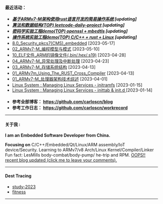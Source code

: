 <!--
**carloscn/carloscn** is a ✨ _special_ ✨ repository because its `README.md` (this file) appears on your GitHub profile.
** img.shields.io

<div id="header" align="center">
  <img src="https://media.giphy.com/media/M9gbBd9nbDrOTu1Mqx/giphy.gif" width="100"/>
</div>

* RISC-V: <a><img height="16" src="https://img.shields.io/static/v1?label=blog&message=RISC-V&color=blue"></a> 
* ARMv8: <a><img height="16" src="https://img.shields.io/static/v1?label=blog&message=ARMv8&color=blue"></a> 
* ARMv7: <a><img height="16" src="https://img.shields.io/static/v1?label=blog&message=ARMv7&color=blue"></a> 
* Linux: <a><img height="16" src="https://img.shields.io/static/v1?label=blog&message=Linux&color=orange"></a>
* ELF: <a><img height="16" src="https://img.shields.io/static/v1?label=blog&message=ELF&color=green"></a>
* Kernel: <a><img height="16" src="https://img.shields.io/static/v1?label=blog&message=Kernel&color=red"></a>
* Compiler: <a><img height="16" src="https://img.shields.io/static/v1?label=blog&message=Compiler&color=lightgrey"></a>
* OPTEE: <a><img height="16" src="https://img.shields.io/static/v1?label=blog&message=OPTEE&color=green"></a>
* Security: <a><img height="16" src="https://img.shields.io/static/v1?label=blog&message=Security&color=DC143C"></a>
* Embedded: <a><img height="16" src="https://img.shields.io/static/v1?label=blog&message=Embedded&color=1dcc66"></a>
* RUST: <a><img height="16" src="https://img.shields.io/static/v1?label=blog&message=RUST&color=green"></a>

https://uutool.cn/color/
---
-->

#### 最近活动：
* ***[基于ARMv7-M架构使用rust语言开发的简易操作系统](https://github.com/carloscn/rbp-os) [updating]*** <a><img height="16" src="https://img.shields.io/static/v1?label=blog&message=ARMv7&color=blue"></a> <a><img height="16" src="https://img.shields.io/static/v1?label=blog&message=ARMv7&color=green"></a>
* ***[算法和数据结构(TOP) leetcode-daily-project](https://github.com/carloscn/structstudy) [updating]*** <img height="16" src="https://img.shields.io/static/v1?label=blog&message=ALGO&color=red"></a> <a><img height="16" src="https://img.shields.io/static/v1?label=blog&message=C Programming&color=FF1493"></a>
* ***[密码学实验工程demo(TOP) openssl + mbedtls](https://github.com/carloscn/cryptography) [updating]*** <a><img height="16" src="https://img.shields.io/static/v1?label=blog&message=Security&color=DC143C"></a> <a><img height="16" src="https://img.shields.io/static/v1?label=blog&message=C Programming&color=FF1493"></a>
* ***[操作系统实验工程demo(TOP) C/C++ + rust + Linux](https://github.com/carloscn/clab) [updating]*** <a><img height="16" src="https://img.shields.io/static/v1?label=blog&message=Linux&color=orange"></a> <a><img height="16" src="https://img.shields.io/static/v1?label=blog&message=C Programming&color=FF1493"></a>
* [8.0_Security_pkcs7(CMS)_embedded](https://github.com/carloscn/blog/issues/186) [2023-05-17] <a><img height="16" src="https://img.shields.io/static/v1?label=blog&message=Security&color=DC143C"></a>
* [02_ARMv7-M_编程模型与模式](https://github.com/carloscn/blog/issues/123) [2023-05-10] <a><img height="16" src="https://img.shields.io/static/v1?label=blog&message=ARMv7&color=blue"></a> 
* [10_ELF文件_ARM的镜像文件(.bin/.hex/.s19)](https://github.com/carloscn/blog/issues/184) [2023-04-28] <a><img height="16" src="https://img.shields.io/static/v1?label=blog&message=ELF&color=green"></a>
* [04_ARMv7-M_异常处理及中断处理](https://github.com/carloscn/blog/issues/127) [2023-04-23] <a><img height="16" src="https://img.shields.io/static/v1?label=blog&message=ARMv7&color=blue"></a> 
* [03_ARMv7-M_存储系统结构](https://github.com/carloscn/blog/issues/124) [2023-04-13] <a><img height="16" src="https://img.shields.io/static/v1?label=blog&message=ARMv7&color=blue"></a> 
* [01_ARMv7m_Using_The_RUST_Cross_Compiler](https://github.com/carloscn/blog/issues/180) [2023-04-13] <a><img height="16" src="https://img.shields.io/static/v1?label=blog&message=ARMv7&color=blue"></a> <a><img height="16" src="https://img.shields.io/static/v1?label=blog&message=RUST&color=green"></a>
* [01_ARMv7-M_处理器架构技术综述](https://github.com/carloscn/blog/issues/122) [2023-04-01]  <a><img height="16" src="https://img.shields.io/static/v1?label=blog&message=ARMv7&color=blue"></a> 
* [Linux System : Managing Linux Services - initramfs](https://github.com/carloscn/blog/issues/173) [2023-01-15] <a><img height="16" src="https://img.shields.io/static/v1?label=blog&message=Linux&color=orange"></a>
* [Linux System : Managing Linux Services - inittab & init.d ](https://github.com/carloscn/blog/issues/171) [2023-01-14] <a><img height="16" src="https://img.shields.io/static/v1?label=blog&message=Linux&color=orange"></a>
* **参考全部博客： https://github.com/carloscn/blog** <a><a href="https://github.com/carloscn/blog/blob/main/README.md#ARMv8"><img height="16" src="https://img.shields.io/static/v1?label=blog&message=ARMv8&color=blue"></a> <a><a href="https://github.com/carloscn/blog/blob/main/README.md#linux-userspace"><img height="16" src="https://img.shields.io/static/v1?label=blog&message=Linux&color=orange"></a> <a><a href="https://github.com/carloscn/blog/blob/main/README.md#linux-kernel"><img height="16" src="https://img.shields.io/static/v1?label=blog&message=Kernel&color=red"></a> <a><a href="https://github.com/carloscn/blog/blob/main/README.md#embedded"><img height="16" src="https://img.shields.io/static/v1?label=blog&message=Embedded&color=green"></a> <a><a href="https://github.com/carloscn/blog/blob/main/README.md#Qt"><img height="16" src="https://img.shields.io/static/v1?label=blog&message=Qt&color=greenlight"></a> 
* **参考工作日志： https://github.com/carloscn/workrecord**

-----------------

#### 关于我 :

**I am an Embedded Software Developer from China.** 

**Focusing on** C/C++/Embedded/Qt/Linux/ARM assembly/IoT device/Security. Learning to ARMv7/v8 Arch/Linux Kernel/Compiler/Linker Fun fact: LesMills body-combat/body-pump/ he-trip and RPM. [OOPS!! recent blog updated (click me to leave your comments).](https://github.com/carloscn/blog/discussions)

-----------------
  
#### Dest Tracing
* [study-2023](https://github.com/users/carloscn/projects/10)
* [fitness](https://github.com/carloscn/fitness)
  
-----------------
  
<!--
<img width="200" alt="image" src="https://user-images.githubusercontent.com/16836611/163514037-fb7cc845-c7d2-41ae-acbc-8a202f2f9016.png">
</div>

<img src="https://komarev.com/ghpvc/?username=carloscn&style=flat-square&color=blue" alt=""/>
<div id="header" align="left">
<a><img alt="open-source" src="https://img.shields.io/badge/git-%23F05033.svg?logo=git&logoColor=white&style=flat"></a>
<a><img alt="open-source" src="https://img.shields.io/badge/github-%23121011.svg?logo=github&logoColor=white&style=flat"></a>
<a><a href="https://t.me/zzzzzmle"><img alt="open-source" src="https://img.shields.io/badge/Telegram-2CA5E0?logo=telegram&logoColor=white&style=flat"></a>
<a href="https://github.com/carloscn/blog"><img alt="open-source" src="https://img.shields.io/website-up-down-green-red/https/lbesson.bitbucket.io.svg"></a>
<a href="https://github.com/wifialan/ARMv8-A_Reference_Manual"><img alt="open-source" src="https://img.shields.io/website-up-down-green-red/http/myfakewebsitethatshouldnotexist.at.least.i.hope.svg"></a>
</div>

-----------------

#### 仓库入口：
* [参考文献入口 ：https://github.com/carloscn/doclib](https://github.com/carloscn/doclib)
* [个人博客入口 ：https://github.com/carloscn/blog](https://github.com/carloscn/blog)
* [架构集训入口 ：https://github.com/carloscn/armv8-train](https://github.com/carloscn/armv8-train)
* [数据结构入口 ：https://github.com/carloscn/structstudy](https://github.com/carloscn/structstudy)
* [Linux的内核 ：https://github.com/carloscn/raspi-linux](https://github.com/carloscn/raspi-linux)
* [uboot的入口 ：https://github.com/carloscn/raspi-uboot](https://github.com/carloscn/raspi-uboot)
* [安全套件源代 ：https://github.com/carloscn/raspi-aft](https://github.com/carloscn/raspi-aft)
* [安全系统源代 ：https://github.com/carloscn/user-optee-os](https://github.com/carloscn/user-optee-os)
* [安全应用实例 ：https://github.com/carloscn/optee_examples](https://github.com/carloscn/optee_examples)
* [配置文件综合 ：https://github.com/carloscn/config](https://github.com/carloscn/config)

-->


